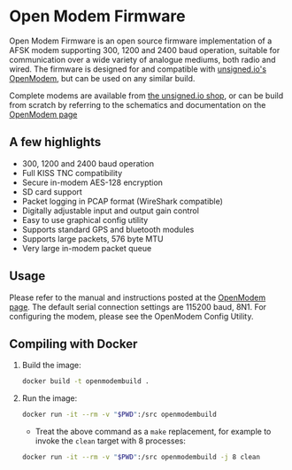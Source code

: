 Open Modem Firmware
==========

Open Modem Firmware is an open source firmware implementation of a AFSK modem supporting 300, 1200 and 2400 baud operation, suitable for communication over a wide variety of analogue mediums, both radio and wired. The firmware is designed for and compatible with [unsigned.io's OpenModem](https://unsigned.io/openmodem/), but can be used on any similar build.

Complete modems are available from [the unsigned.io shop](http://unsigned.io/shop), or can be build from scratch by referring to the schematics and documentation on the [OpenModem page](https://unsigned.io/openmodem/)

## A few highlights

- 300, 1200 and 2400 baud operation
- Full KISS TNC compatibility
- Secure in-modem AES-128 encryption
- SD card support
- Packet logging in PCAP format (WireShark compatible)
- Digitally adjustable input and output gain control
- Easy to use graphical config utility
- Supports standard GPS and bluetooth modules
- Supports large packets, 576 byte MTU
- Very large in-modem packet queue

## Usage

Please refer to the manual and instructions posted at the [OpenModem page](https://unsigned.io/openmodem/). The default serial connection settings are 115200 baud, 8N1. For configuring the modem, please see the OpenModem Config Utility.

## Compiling with Docker

1. Build the image:

   ```bash
   docker build -t openmodembuild .
   ```

2. Run the image:

   ```bash
   docker run -it --rm -v "$PWD":/src openmodembuild
   ```

   + Treat the above command as a `make` replacement, for example to invoke the `clean` target with 8 processes:
   ```bash
   docker run -it --rm -v "$PWD":/src openmodembuild -j 8 clean
   ```
